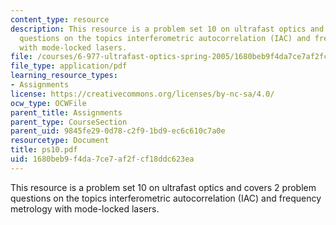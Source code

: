 ```yaml
---
content_type: resource
description: This resource is a problem set 10 on ultrafast optics and covers 2 problem
  questions on the topics interferometric autocorrelation (IAC) and frequency metrology
  with mode-locked lasers.
file: /courses/6-977-ultrafast-optics-spring-2005/1680beb9f4da7ce7af2fcf18ddc623ea_ps10.pdf
file_type: application/pdf
learning_resource_types:
- Assignments
license: https://creativecommons.org/licenses/by-nc-sa/4.0/
ocw_type: OCWFile
parent_title: Assignments
parent_type: CourseSection
parent_uid: 9845fe29-0d78-c2f9-1bd9-ec6c610c7a0e
resourcetype: Document
title: ps10.pdf
uid: 1680beb9-f4da-7ce7-af2f-cf18ddc623ea
---
```

This resource is a problem set 10 on ultrafast optics and covers 2 problem questions on the topics interferometric autocorrelation (IAC) and frequency metrology with mode-locked lasers.